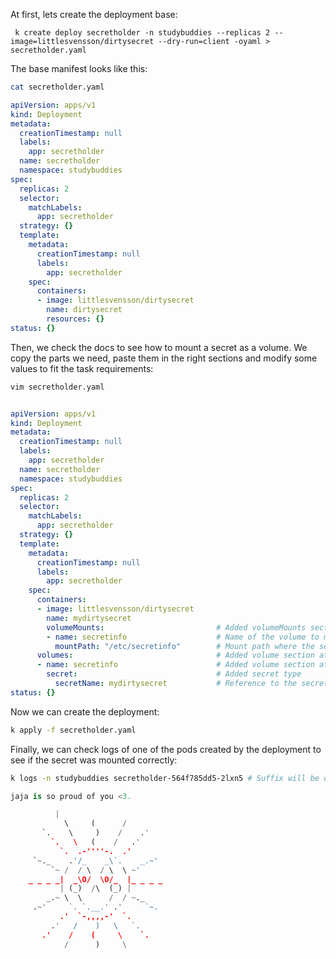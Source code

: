 At first, lets create the deployment base:

```
 k create deploy secretholder -n studybuddies --replicas 2 --image=littlesvensson/dirtysecret --dry-run=client -oyaml > secretholder.yaml

```

The base manifest looks like this:

```bash
cat secretholder.yaml
```

```yaml
apiVersion: apps/v1
kind: Deployment
metadata:
  creationTimestamp: null
  labels:
    app: secretholder
  name: secretholder
  namespace: studybuddies
spec:
  replicas: 2
  selector:
    matchLabels:
      app: secretholder
  strategy: {}
  template:
    metadata:
      creationTimestamp: null
      labels:
        app: secretholder
    spec:
      containers:
      - image: littlesvensson/dirtysecret
        name: dirtysecret
        resources: {}
status: {}
```

Then, we check the docs to see how to mount a secret as a volume. We copy the parts we need, paste them in the right sections and modify some values to fit the task requirements:

```bash
vim secretholder.yaml
```

```yaml

apiVersion: apps/v1
kind: Deployment
metadata:
  creationTimestamp: null
  labels:
    app: secretholder
  name: secretholder
  namespace: studybuddies
spec:
  replicas: 2
  selector:
    matchLabels:
      app: secretholder
  strategy: {}
  template:
    metadata:
      creationTimestamp: null
      labels:
        app: secretholder
    spec:
      containers:
      - image: littlesvensson/dirtysecret
        name: mydirtysecret
        volumeMounts:                         # Added volumeMounts section within the container spec
        - name: secretinfo                    # Name of the volume to mount
          mountPath: "/etc/secretinfo"        # Mount path where the secret will be available
      volumes:                                # Added volume section at the pod spec level
      - name: secretinfo                      # Added volume section at the pod spec level
        secret:                               # Added secret type
          secretName: mydirtysecret           # Reference to the secret created in the previous step
status: {}
```

Now we can create the deployment:

```bash
k apply -f secretholder.yaml
``` 

Finally, we can check logs of one of the pods created by the deployment to see if the secret was mounted correctly:

```bash
k logs -n studybuddies secretholder-564f785dd5-2lxn5 # Suffix will be different for you
```

```python
jaja is so proud of you <3.

          |
            \     (      /
       `.    \     )    /    .'
         `.   \   (    /   .'
           `.  .-''''-.  .'
     `~._    .'/_    _\`.    _.~'
         `~ /  / \  / \  \ ~'
    _ _ _ _|  _\O/  \O/_  |_ _ _ _
           | (_)  /\  (_) |
        _.~ \  \      /  / ~._
     .~'     `. `.__.' .'     `~.
           .'  `-,,,,-'  `.
         .'   /    )   \   `.
       .'    /    (     \    `.
            /      )     \
```